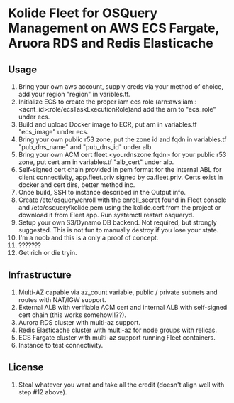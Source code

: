 # Kolide Fleet for OSQuery Management on AWS ECS Fargate, Aruora RDS and Redis Elasticache

## Usage
1. Bring your own aws account, supply creds via your method of choice, add your region "region" in varibles.tf.
2. Initialize ECS to create the proper iam ecs role (arn:aws:iam::<acnt_id>:role/ecsTaskExecutionRole)and add the arn to "ecs_role" under ecs.
3. Build and upload Docker image to ECR, put arn in variables.tf "ecs_image" under ecs.
4. Bring your own public r53 zone, put the zone id and fqdn in variables.tf "pub_dns_name" and "pub_dns_id" under alb.
5. Bring your own ACM cert fleet.<yourdnszone.fqdn> for your public r53 zone, put cert arn in variables.tf "alb_cert" under alb.
6. Self-signed cert chain provided in pem format for the internal ABL for client connectivity, app.fleet.priv signed by ca.fleet.priv. Certs exist in docker and cert dirs, better method inc.
7. Once build, SSH to instance described in the Output info.
8. Create /etc/osquery/enroll with the enroll_secret found in Fleet console and /etc/osquery/kolide.pem using the kolide.cert from the project or download it from Fleet app. Run systemctl restart osqueryd.
9. Setup your own S3/Dynamo DB backend. Not required, but strongly suggested.  This is not fun to manually destroy if you lose your state.
10. I'm a noob and this is a only a proof of concept.
11. ???????
12. Get rich or die tryin.

## Infrastructure
1. Multi-AZ capable via az_count variable, public / private subnets and routes with NAT/IGW support.
2. External ALB with verifiable ACM cert and internal ALB with self-signed cert chain (this works somehow!!??).
2. Aurora RDS cluster with multi-az support.
3. Redis Elasticache cluster with multi-az for node groups with relicas.
4. ECS Fargate cluster with multi-az support running Fleet containers.
5. Instance to test connectivity.  

## License
1. Steal whatever you want and take all the credit (doesn't align well with step #12 above).